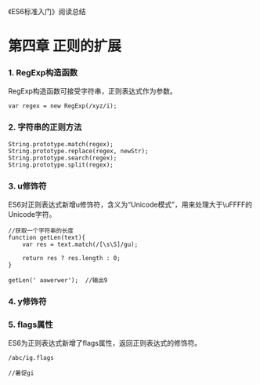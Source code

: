 《ES6标准入门》阅读总结

# 第四章 正则的扩展

### 1. RegExp构造函数

RegExp构造函数可接受字符串，正则表达式作为参数。

```
var regex = new RegExp(/xyz/i);
```

### 2. 字符串的正则方法

```
String.prototype.match(regex);
String.prototype.replace(regex, newStr);
String.prototype.search(regex);
String.prototype.split(regex);
```

### 3. u修饰符

ES6对正则表达式新增u修饰符，含义为“Unicode模式”，用来处理大于\uFFFF的Unicode字符。

```
//获取一个字符串的长度
function getLen(text){
	var res = text.match(/[\s\S]/gu);

	return res ? res.length : 0;
}

getLen(' aawerwer');  //输出9
```

### 4. y修饰符

### 5. flags属性

ES6为正则表达式新增了flags属性，返回正则表达式的修饰符。

```
/abc/ig.flags

//暑促gi
```



